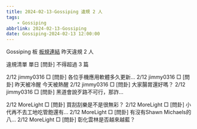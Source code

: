 ```yaml
---
title: 2024-02-13-Gossiping 違規 2 人
tags:
    - Gossiping
abbrlink: 2024-02-13-Gossiping
date: Gossiping-2024-02-13 12:00:00
---
```

Gossiping 板 [板規連結](https://www.ptt.cc/bbs/Gossiping/M.1637425085.A.07D.html)
昨天違規 2 人
<!-- more -->

違規清單
單日 [問卦] 不得超過 3 篇

2/12 jimmy0316 □ [問卦] 各位手機應用軟體多久更新…
2/12 jimmy0316 □ [問卦] 昨天被冷醒 今天被熱醒
2/12 jimmy0316 □ [問卦] 大家腸胃還好嗎？
2/12 jimmy0316 □ [問卦] 黑道會說歹路不可行，那詐…

2/12 MoreLight □ [問卦] 買刮刮樂是不是很無彩？
2/12 MoreLight □ [問卦] 小代再不去工地吃管飽還有…
2/12 MoreLight □ [問卦] 有沒有Shawn Michaels的八…
2/12 MoreLight □ [問卦] 彰化雲林是否越來越藍？